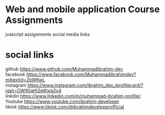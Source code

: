 # Web and mobile application Course Assignments 
jvascript assignments
social media links
# social links
github
https://www.github.com/MuhammadIbrahim-dev
<br/>
facebook
https://www.facebook.com/Muhammadibrahimdev?mibextid=ZbWKwL
<br/>
instagram
https://www.instagram.com/ibrahim_dev_/profilecard/?igsh=OW90aHI2eWxja2o4
<br/>
linkdin
https://www.linkedin.com/in/muhammad-ibrahim-profile/
<br/>
Youtube
https://www.youtube.com/ibrahim-developer
<br/>
tiktok
https://www.tiktok.com/@ibrahimdeveloperofficial
